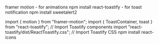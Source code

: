 framer motion - for animations 
npm install react-toastify - for toast notification
npm install sweetalert2

import { motion } from "framer-motion";
import { ToastContainer, toast } from "react-toastify"; // Import Toastify components
import "react-toastify/dist/ReactToastify.css"; // Import Toastify CSS
npm install react-icons
